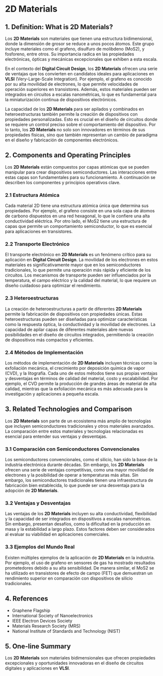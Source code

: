 # 2D Materials

## 1. Definition: What is **2D Materials**?
Los **2D Materials** son materiales que tienen una estructura bidimensional, donde la dimensión de grosor se reduce a unos pocos átomos. Este grupo incluye materiales como el grafeno, disulfuro de molibdeno (MoS2), y fosforeno, entre otros. Su importancia radica en las propiedades electrónicas, ópticas y mecánicas excepcionales que exhiben a esta escala. 

En el contexto del **Digital Circuit Design**, los **2D Materials** ofrecen una serie de ventajas que los convierten en candidatos ideales para aplicaciones en **VLSI** (Very-Large-Scale Integration). Por ejemplo, el grafeno es conocido por su alta movilidad de electrones, lo que permite velocidades de operación superiores en transistores. Además, estos materiales pueden ser integrados en circuitos a escalas nanométricas, lo que es fundamental para la miniaturización continua de dispositivos electrónicos.

La capacidad de los **2D Materials** para ser apilados y combinados en heteroestructuras también permite la creación de dispositivos con propiedades personalizadas. Esto es crucial en el diseño de circuitos donde se requiere un control preciso sobre el comportamiento del dispositivo. Por lo tanto, los **2D Materials** no solo son innovadores en términos de sus propiedades físicas, sino que también representan un cambio de paradigma en el diseño y fabricación de componentes electrónicos.

## 2. Components and Operating Principles
Los **2D Materials** están compuestos por capas atómicas que se pueden manipular para crear dispositivos semiconductores. Las interacciones entre estas capas son fundamentales para su funcionamiento. A continuación se describen los componentes y principios operativos clave.

### 2.1 Estructura Atómica
Cada material 2D tiene una estructura atómica única que determina sus propiedades. Por ejemplo, el grafeno consiste en una sola capa de átomos de carbono dispuestos en una red hexagonal, lo que le confiere una alta conductividad eléctrica. Por otro lado, el MoS2 tiene una estructura de capas que permite un comportamiento semiconductor, lo que es esencial para aplicaciones en transistores.

### 2.2 Transporte Electrónico
El transporte electrónico en **2D Materials** es un fenómeno crítico para su aplicación en **Digital Circuit Design**. La movilidad de los electrones en estos materiales es significativamente mayor que en los semiconductores tradicionales, lo que permite una operación más rápida y eficiente de los circuitos. Los mecanismos de transporte pueden ser influenciados por la temperatura, el campo eléctrico y la calidad del material, lo que requiere un diseño cuidadoso para optimizar el rendimiento.

### 2.3 Heteroestructuras
La creación de heteroestructuras a partir de diferentes **2D Materials** permite la fabricación de dispositivos con propiedades únicas. Estas heteroestructuras pueden ser diseñadas para optimizar características como la respuesta óptica, la conductividad y la movilidad de electrones. La capacidad de apilar capas de diferentes materiales abre nuevas posibilidades en el diseño de circuitos integrados, permitiendo la creación de dispositivos más compactos y eficientes.

### 2.4 Métodos de Implementación
Los métodos de implementación de **2D Materials** incluyen técnicas como la exfoliación mecánica, el crecimiento por deposición química de vapor (CVD), y la litografía. Cada uno de estos métodos tiene sus propias ventajas y desventajas en términos de calidad del material, costo y escalabilidad. Por ejemplo, el CVD permite la producción de grandes áreas de material de alta calidad, mientras que la exfoliación mecánica es más adecuada para la investigación y aplicaciones a pequeña escala.

## 3. Related Technologies and Comparison
Los **2D Materials** son parte de un ecosistema más amplio de tecnologías que incluyen semiconductores tradicionales y otros materiales avanzados. La comparación entre estos materiales y tecnologías relacionadas es esencial para entender sus ventajas y desventajas.

### 3.1 Comparación con Semiconductores Convencionales
Los semiconductores convencionales, como el silicio, han sido la base de la industria electrónica durante décadas. Sin embargo, los **2D Materials** ofrecen una serie de ventajas competitivas, como una mayor movilidad de electrones y la posibilidad de operar a temperaturas más altas. Sin embargo, los semiconductores tradicionales tienen una infraestructura de fabricación bien establecida, lo que puede ser una desventaja para la adopción de **2D Materials**.

### 3.2 Ventajas y Desventajas
Las ventajas de los **2D Materials** incluyen su alta conductividad, flexibilidad y la capacidad de ser integrados en dispositivos a escalas nanométricas. Sin embargo, presentan desafíos, como la dificultad en la producción en masa y la estabilidad a largo plazo. Estos factores deben ser considerados al evaluar su viabilidad en aplicaciones comerciales.

### 3.3 Ejemplos del Mundo Real
Existen múltiples ejemplos de la aplicación de **2D Materials** en la industria. Por ejemplo, el uso de grafeno en sensores de gas ha mostrado resultados prometedores debido a su alta sensibilidad. De manera similar, el MoS2 se ha utilizado en transistores de efecto de campo (FET) que demuestran un rendimiento superior en comparación con dispositivos de silicio tradicionales.

## 4. References
- Graphene Flagship
- International Society of Nanoelectronics
- IEEE Electron Devices Society
- Materials Research Society (MRS)
- National Institute of Standards and Technology (NIST)

## 5. One-line Summary
Los **2D Materials** son materiales bidimensionales que ofrecen propiedades excepcionales y oportunidades innovadoras en el diseño de circuitos digitales y aplicaciones en **VLSI**.